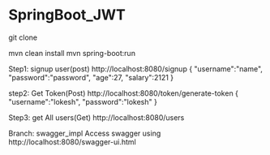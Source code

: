 # SpringBoot_JWT


git clone <URL>

mvn clean install
mvn spring-boot:run

Step1: signup user(post)
http://localhost:8080/signup
{
	"username":"name",
	"password":"password",
	"age":27,
	"salary":2121
}

step2: Get Token(Post)
http://localhost:8080/token/generate-token
{
	"username":"lokesh",
	"password":"lokesh"
}

Step3: get All users(Get)
http://localhost:8080/users


Branch: swagger_impl
Access swagger using http://localhost:8080/swagger-ui.html

